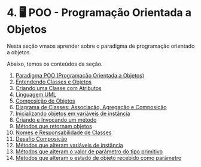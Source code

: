 # 4. 🖥️ POO - Programação Orientada a Objetos

Nesta seção vmaos aprender sobre o paradigma de programação orientado a objetos.

Abaixo, temos os conteúdos da seção.

1. [Paradigma POO (Programação Orientada a Objetos)](./01-paradigma-poo/README.md)
2. [Entendendo Classes e Objetos](./02-classes-e-objetos/README.md)
3. [Criando uma Classe com Atributos](./03-criando-classe-com-atributos/README.md)
4. [Linguagem UML](./04-linguagem-UML/README.md)
5. [Composição de Objetos](./05-composicao-objetos/README.md)
6. [Diagrama de Classes: Associação, Agregação e Composição](./06-UML-class-diagrams/README.md)
7. [Inicializando objetos em variáveis de instância](./07-objetos-variaveis-instancia/README.md)
8. [Criando e Invocando um método](./08-metodos/README.md)
9. [Métodos que retornam objetos](./09-metodos-que-retornam-objetos/README.md)
10. [Nomes e Responsabilidade de Classes](./10-nome-responsabilidade-classes/README.md)
11. [Desafio Composição](./11-desafio-composicao-objetos/README.md)
12. [Métodos que alteram variáveis de instância](./12-metodos-alteram-variaveis-instancia/README.md)
13. [Métodos que alteram o valor de parâmetro do tipo primitivo](./13-metodos-alteram-valor-primitivo/README.md)
14. [Métodos que alteram o estado de objeto recebido como parâmetro](./14-metodos-alteram-estado-objeto/README.md)